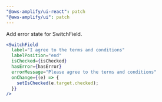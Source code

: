 ```yaml
---
"@aws-amplify/ui-react": patch
"@aws-amplify/ui": patch
---
```


Add error state for SwitchField. 

```jsx
<SwitchField
  label="I agree to the terms and conditions"
  labelPosition="end"
  isChecked={isChecked}
  hasError={hasError}
  errorMessage="Please agree to the terms and conditions"
  onChange={(e) => {
    setIsChecked(e.target.checked);
  }}
/>
```
